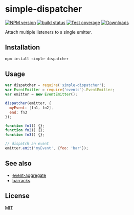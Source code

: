 # simple-dispatcher
[![NPM version][npm-image]][npm-url]
[![build status][travis-image]][travis-url]
[![Test coverage][coveralls-image]][coveralls-url]
[![Downloads][downloads-image]][downloads-url]

Attach multiple listeners to a single emitter.

## Installation
```bash
npm install simple-dispatcher
```

## Usage
```js
var dispatcher = require('simple-dispatcher');
var EventEmitter = require('events').EventEmitter;
var emitter = new EventEmitter();

dispatcher(emitter, {
  myEvent: [fn1, fn2],
  end: fn3
});

function fn1() {};
function fn2() {};
function fn3() {};

// dispatch an event
emitter.emit('myEvent', {foo: 'bar'});
```

## See also
- [event-aggregate](https://github.com/yoshuawuyts/event-aggregate)
- [barracks](https://github.com/yoshuawuyts/barracks)

## License
[MIT](https://tldrlegal.com/license/mit-license)

[npm-image]: https://img.shields.io/npm/v/simple-dispatcher.svg?style=flat-square
[npm-url]: https://npmjs.org/package/simple-dispatcher
[travis-image]: https://img.shields.io/travis/yoshuawuyts/simple-dispatcher.svg?style=flat-square
[travis-url]: https://travis-ci.org/yoshuawuyts/simple-dispatcher
[coveralls-image]: https://img.shields.io/coveralls/yoshuawuyts/simple-dispatcher.svg?style=flat-square
[coveralls-url]: https://coveralls.io/r/yoshuawuyts/simple-dispatcher?branch=master
[downloads-image]: http://img.shields.io/npm/dm/simple-dispatcher.svg?style=flat-square
[downloads-url]: https://npmjs.org/package/simple-dispatcher
